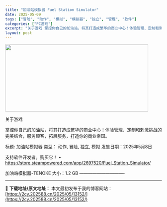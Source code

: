 ```yaml
---
title: "加油站模拟器 Fuel Station Simulator"
date: 2025-05-09
tags: ["冒险", "动作", "模拟", "模拟器", "独立", "管理", "软件"]
categories: ["PC游戏"]
excerpt: "关于游戏 掌控你自己的加油站，将其打造成繁华的商业中心！体验管理、定制和刺激挑战的完美结合，服务顾客，拓展服务，打造你的商业帝国。 标题: 加油站模拟器 类型： 动作, 冒险, 独立, 模拟 发售日期：2025年5月8日 支持软件开发者。购买它！ • https://store.steampower&hellip;"
layout: post
---
```


<img src="https://2cy.202588.cn/wp-content/uploads/2025/05/2025050905342542.webp" alt="" width="460" height="215" class="aligncenter size-full wp-image-13140" />

关于游戏

掌控你自己的加油站，将其打造成繁华的商业中心！体验管理、定制和刺激挑战的完美结合，服务顾客，拓展服务，打造你的商业帝国。

标题: 加油站模拟器
类型： 动作, 冒险, 独立, 模拟
发售日期：2025年5月8日

支持软件开发者。购买它！
• https://store.steampowered.com/app/2697520/Fuel_Station_Simulator/

加油站模拟器-TENOKE
大小：1.2 GB
——————————- 

---
📖 **下载地址/原文地址：** 本文最初发布于我的博客网站：[https://2cy.202588.cn/2025/05/13152/](https://2cy.202588.cn/2025/05/13152/)
